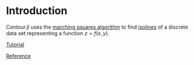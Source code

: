 # Introduction

Contour.jl uses the [marching squares algorithm](http://en.wikipedia.org/wiki/Marching_squares)
to find [isolines](https://en.wikipedia.org/wiki/Contour_line) of a discrete
data set representing a function $z = f(x, y)$.

[Tutorial](@ref)

[Reference](@ref)
